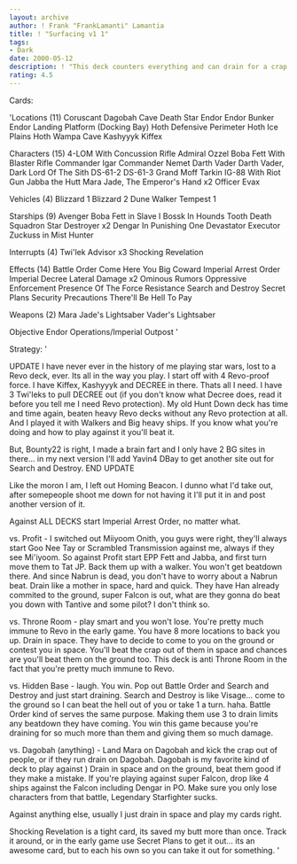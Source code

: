 ```yaml
---
layout: archive
author: ! Frank "FrankLamanti" Lamantia
title: ! "Surfacing v1 1"
tags:
- Dark
date: 2000-05-12
description: ! "This deck counters everything and can drain for a crap load."
rating: 4.5
---
```

Cards: 

'Locations (11)
Coruscant
Dagobah Cave
Death Star
Endor
Endor Bunker
Endor Landing Platform (Docking Bay)
Hoth Defensive Perimeter
Hoth Ice Plains
Hoth Wampa Cave
Kashyyyk
Kiffex

Characters (15)
4-LOM With Concussion Rifle
Admiral Ozzel
Boba Fett With Blaster Rifle
Commander Igar
Commander Nemet
Darth Vader
Darth Vader, Dark Lord Of The Sith
DS-61-2
DS-61-3
Grand Moff Tarkin
IG-88 With Riot Gun
Jabba the Hutt
Mara Jade, The Emperor's Hand x2
Officer Evax

Vehicles (4)
Blizzard 1
Blizzard 2
Dune Walker
Tempest 1

Starships (9)
Avenger
Boba Fett in Slave I
Bossk In Hounds Tooth
Death Squadron Star Destroyer x2
Dengar In Punishing One
Devastator
Executor
Zuckuss in Mist Hunter

Interrupts (4)
Twi'lek Advisor x3
Shocking Revelation

Effects (14)
Battle Order
Come Here You Big Coward
Imperial Arrest Order
Imperial Decree
Lateral Damage x2
Ominous Rumors
Oppressive Enforcement
Presence Of The Force
Resistance
Search and Destroy
Secret Plans
Security Precautions
There'll Be Hell To Pay

Weapons (2)
Mara Jade's Lightsaber
Vader's Lightsaber

Objective
Endor Operations/Imperial Outpost  '

Strategy: '

UPDATE
I have never ever in the history of me playing star wars, lost to a Revo deck, ever.  Its all in the way you play.  I start off with 4 Revo-proof force.  I have Kiffex, Kashyyyk and DECREE in there.	Thats all I need.  I have 3 Twi'leks to pull DECREE out (if you don't know what Decree does, read it before you tell me I need Revo protection).  My old Hunt Down deck has time and time again, beaten heavy Revo decks without any Revo protection at all.	And I played it with Walkers and Big heavy ships.  If you know what you're doing and how to play against it you'll beat it.

But, Bounty22 is right, I made a brain fart and I only have 2 BG sites in there... in my next version I'll add Yavin4 DBay to get another site out for Search and Destroy.
END UPDATE

Like the moron I am, I left out Homing Beacon.	I dunno what I'd take out, after somepeople shoot me down for not having it I'll put it in and post another version of it.

Against ALL DECKS start Imperial Arrest Order, no matter what.

vs. Profit - I switched out Miiyoom Onith, you guys were right, they'll always start Goo Nee Tay or Scrambled Transmission against me, always if they see Mi'iyoom.  So against Profit start EPP Fett and Jabba, and first turn move them to Tat JP.  Back them up with a walker.  You won't get beatdown there.  And since Nabrun is dead, you don't have to worry about a Nabrun beat.  Drain like a mother in space, hard and quick.  They have Han already commited to the ground, super Falcon is out, what are they gonna do beat you down with Tantive and some pilot?  I don't think so.

vs. Throne Room - play smart and you won't lose.  You're pretty much immune to Revo in the early game.  You have 8 more locations to back you up.  Drain in space.  They have to decide to come to you on the ground or contest you in space.  You'll beat the crap out of them in space and chances are you'll beat them on the ground too.  This deck is anti Throne Room in the fact that you're pretty much immune to Revo.

vs. Hidden Base - laugh.  You win.  Pop out Battle Order and Search and Destroy and just start draining.  Search and Destroy is like Visage... come to the ground so I can beat the hell out of you or take 1 a turn.  haha.  Battle Order kind of serves the same purpose.  Making them use 3 to drain limits any beatdown they have coming.  You win this game because you're draining for so much more than them and giving them so much damage.

vs. Dagobah (anything) - Land Mara on Dagobah and kick the crap out of people, or if they run drain on Dagobah.  Dagobah is my favorite kind of deck to play against )  Drain in space and on the ground, beat them good if they make a mistake.  If you're playing against super Falcon, drop like 4 ships against the Falcon including Dengar in PO.  Make sure you only lose characters from that battle, Legendary Starfighter sucks.

Against anything else, usually I just drain in space and play my cards right.

Shocking Revelation is a tight card, its saved my butt more than once.	Track it around, or in the early game use Secret Plans to get it out... its an awesome card, but to each his own so you can take it out for something.	   '